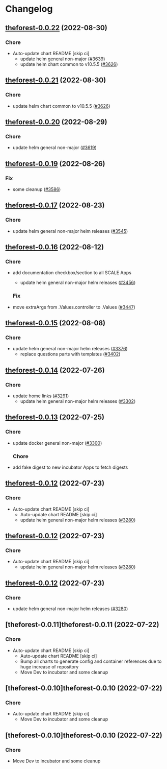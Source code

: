 # Changelog



## [theforest-0.0.22](https://github.com/truecharts/charts/compare/theforest-0.0.20...theforest-0.0.22) (2022-08-30)

### Chore

- Auto-update chart README [skip ci]
  - update helm general non-major ([#3639](https://github.com/truecharts/charts/issues/3639))
  - update helm chart common to v10.5.5 ([#3626](https://github.com/truecharts/charts/issues/3626))




## [theforest-0.0.21](https://github.com/truecharts/charts/compare/theforest-0.0.20...theforest-0.0.21) (2022-08-30)

### Chore

- update helm chart common to v10.5.5 ([#3626](https://github.com/truecharts/charts/issues/3626))




## [theforest-0.0.20](https://github.com/truecharts/charts/compare/theforest-0.0.19...theforest-0.0.20) (2022-08-29)

### Chore

- update helm general non-major ([#3619](https://github.com/truecharts/charts/issues/3619))




## [theforest-0.0.19](https://github.com/truecharts/charts/compare/theforest-0.0.17...theforest-0.0.19) (2022-08-26)

### Fix

- some cleanup ([#3586](https://github.com/truecharts/charts/issues/3586))




## [theforest-0.0.17](https://github.com/truecharts/charts/compare/theforest-0.0.16...theforest-0.0.17) (2022-08-23)

### Chore

- update helm general non-major helm releases ([#3545](https://github.com/truecharts/charts/issues/3545))




## [theforest-0.0.16](https://github.com/truecharts/charts/compare/theforest-0.0.15...theforest-0.0.16) (2022-08-12)

### Chore

- add documentation checkbox/section to all SCALE Apps
  - update helm general non-major helm releases ([#3456](https://github.com/truecharts/charts/issues/3456))

  ### Fix

- move extraArgs from .Values.controller to .Values ([#3447](https://github.com/truecharts/charts/issues/3447))




## [theforest-0.0.15](https://github.com/truecharts/charts/compare/theforest-0.0.14...theforest-0.0.15) (2022-08-08)

### Chore

- update helm general non-major helm releases ([#3376](https://github.com/truecharts/charts/issues/3376))
  - replace questions parts with templates ([#3402](https://github.com/truecharts/charts/issues/3402))




## [theforest-0.0.14](https://github.com/truecharts/apps/compare/theforest-0.0.13...theforest-0.0.14) (2022-07-26)

### Chore

- update home links ([#3291](https://github.com/truecharts/apps/issues/3291))
  - update helm general non-major helm releases ([#3302](https://github.com/truecharts/apps/issues/3302))




## [theforest-0.0.13](https://github.com/truecharts/apps/compare/theforest-0.0.12...theforest-0.0.13) (2022-07-25)

### Chore

- update docker general non-major ([#3300](https://github.com/truecharts/apps/issues/3300))

  ### Chore

- add fake digest to new incubator Apps to fetch digests




## [theforest-0.0.12](https://github.com/truecharts/apps/compare/theforest-0.0.11...theforest-0.0.12) (2022-07-23)

### Chore

- Auto-update chart README [skip ci]
  - Auto-update chart README [skip ci]
  - update helm general non-major helm releases ([#3280](https://github.com/truecharts/apps/issues/3280))




## [theforest-0.0.12](https://github.com/truecharts/apps/compare/theforest-0.0.11...theforest-0.0.12) (2022-07-23)

### Chore

- Auto-update chart README [skip ci]
  - update helm general non-major helm releases ([#3280](https://github.com/truecharts/apps/issues/3280))




## [theforest-0.0.12](https://github.com/truecharts/apps/compare/theforest-0.0.11...theforest-0.0.12) (2022-07-23)

### Chore

- update helm general non-major helm releases ([#3280](https://github.com/truecharts/apps/issues/3280))




## [theforest-0.0.11]theforest-0.0.11 (2022-07-22)

### Chore

- Auto-update chart README [skip ci]
  - Auto-update chart README [skip ci]
  - Bump all charts to generate config and container references due to huge increase of repository
  - Move Dev to incubator and some cleanup




## [theforest-0.0.10]theforest-0.0.10 (2022-07-22)

### Chore

- Auto-update chart README [skip ci]
  - Move Dev to incubator and some cleanup




## [theforest-0.0.10]theforest-0.0.10 (2022-07-22)

### Chore

- Move Dev to incubator and some cleanup
